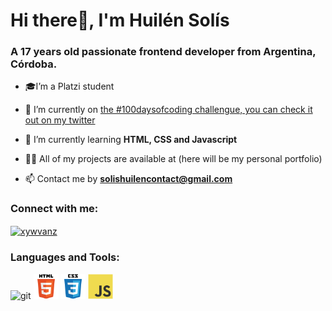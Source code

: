 <h1>Hi there👋, I'm Huilén Solís</h1>
<h3>A 17 years old passionate frontend developer from Argentina, Córdoba.</h3>

- 🎓I’m a Platzi student
- 🔭 I’m currently on [the #100daysofcoding challengue, you can check it out on my twitter](https://twitter.com/xywvanz)

- 🌱 I’m currently learning **HTML, CSS and Javascript**

- 👨‍💻 All of my projects are available at (here will be my personal portfolio)

- 📫 Contact me by **solishuilencontact@gmail.com**

<h3 align="left">Connect with me:</h3>
<p align="left">
<a href="https://twitter.com/xywvanz" target="blank"><img align="center" src="https://raw.githubusercontent.com/rahuldkjain/github-profile-readme-generator/master/src/images/icons/Social/twitter.svg" alt="xywvanz" height="30" width="40" /></a>
</p>

<h3 align="left">Languages and Tools:</h3>
<p align="left"> <a " target="_blank" rel="noreferrer"> <img src="https://www.vectorlogo.zone/logos/git-scm/git-scm-icon.svg" alt="git" width="40" height="40"/> </a> <a target="_blank" rel="noreferrer"> <img src="https://raw.githubusercontent.com/devicons/devicon/master/icons/html5/html5-original-wordmark.svg" alt="html5" width="40" height="40"/> </a> <a target="_blank" rel="noreferrer"> <img src="https://raw.githubusercontent.com/devicons/devicon/master/icons/css3/css3-original-wordmark.svg" alt="css3" width="40" height="40"/> </a> <a target="_blank" rel="noreferrer"> <img src="https://raw.githubusercontent.com/devicons/devicon/master/icons/javascript/javascript-original.svg" alt="javascript" width="40" height="40"/> </a> </p>
